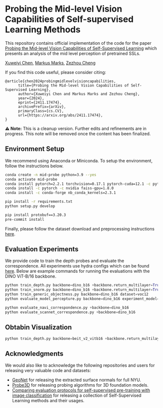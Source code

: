 Probing the Mid-level Vision Capabilities of Self-supervised Learning Methods
=============================================================================

This repository contains official implementation of the code for the paper [Probing the Mid-level Vision Capabilities of Self-Supervised Learning](https://arxiv.org/abs/2411.17474) which presents an analysis of the mid level perception of pretrained SSLs.


[Xuweiyi Chen](https://xuweiyichen.github.io/), [Markus Marks](https://damaggu.github.io/), [Zezhou Cheng](https://sites.google.com/site/zezhoucheng/)

If you find this code useful, please consider citing:  
```text
@article{chen2024probingmidlevelvisioncapabilities,
      title={Probing the Mid-level Vision Capabilities of Self-Supervised Learning}, 
      author={Xuweiyi Chen and Markus Marks and Zezhou Cheng},
      year={2024},
      eprint={2411.17474},
      archivePrefix={arXiv},
      primaryClass={cs.CV},
      url={https://arxiv.org/abs/2411.17474}, 
}
```
**:warning: Note:** This is a cleanup version. Further edits and refinements are in progress. This note will be removed once the content has been finalized.

Environment Setup
-----------------

We recommend using Anaconda or Miniconda. To setup the environment, follow the instructions below.

```bash
conda create -n mid-probe python=3.9 --yes
conda activate mid-probe
conda install pytorch=2.2.1 torchvision=0.17.1 pytorch-cuda=12.1 -c pytorch -c nvidia 
conda install -c pytorch -c nvidia faiss-gpu=1.8.0
conda install -c conda-forge nb_conda_kernels=2.3.1

pip install -r requirements.txt
python setup.py develop

pip install protobuf==3.20.3 
pre-commit install
```


Finally, please follow the dataset download and preprocessing instructions [here](./data_processing/README.md).


Evaluation Experiments
-----------

We provide code to train the depth probes and evaluate the correspondence. All experiments use
hydra configs which can be found [here](./configs). Below are example commands for running the
evaluations with the DINO ViT-B/16 backbone.

```python
python train_depth.py backbone=dino_b16 +backbone.return_multilayer=True dataset=nyu
python train_snorm.py backbone=dino_b16 +backbone.return_multilayer=True dataset=nyu
python train_generic_objectness.py backbone=dino_b16 dataset=voc12
python evaluate_model_percepture.py backbone=dino_b16 experiment_model=dino_b16 system.random_seed=8 system.num_gpus=1 batch_size=8 dataset=twoafcdataset output_dir=<OUTPUT_PATH> backbone.return_cls=True

python evaluate_navi_correspondence.py +backbone=dino_b16
python evaluate_scannet_correspondence.py +backbone=dino_b16
```

Obtabin Visualization
-----------
```python
python train_depth.py backbone=beit_v2_vitb16 +backbone.return_multilayer=True experiment_model=depth_beitv2_vitb16 system.port=12345 system.random_seed=10 system.num_gpus=1 batch_size=8 is_eval=true ckpt_path=<PATH_TO_CKPT>
```


Acknowledgments
-----------------

We would also like to acknowledge the following repositories and users for releasing very valuable
code and datasets: 

- [GeoNet](https://github.com/xjqi/GeoNet) for releasing the extracted surface normals for full NYU.  
- [Probe3D](https://github.com/mbanani/probe3d) for releasing probing algorithms for 3D foundation models.
- [Comparing evaluation protocols for self-supervised pre-training with image classification](https://github.com/XuweiyiChen/probing-mid-level-vision/tree/ssl-previous) for releasing a collection of Self-Supervised Learning methods and their usages.
